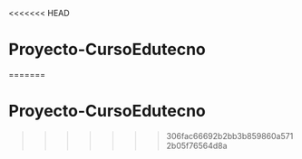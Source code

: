 <<<<<<< HEAD
# Proyecto-CursoEdutecno
=======
# Proyecto-CursoEdutecno
>>>>>>> 306fac66692b2bb3b859860a5712b05f76564d8a
